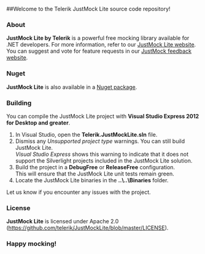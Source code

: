 ##Welcome to the Telerik JustMock Lite source code repository!

### About
**JustMock Lite by Telerik** is a powerful free mocking library available for .NET developers.  For more information, refer to our <a href="http://www.telerik.com/justmock/free-mocking" target="_blank">JustMock Lite website</a>. You can suggest and vote for feature requests in our <a href="http://www.telerik.com/justmock/feedback" target="_blank">JustMock feedback website</a>.

### Nuget
**JustMock Lite** is also available in a <a href="https://www.nuget.org/packages/JustMock/" target="_blank">Nuget package</a>.

### Building

You can compile the JustMock Lite project with **Visual Studio Express 2012 for Desktop and greater**. 

1. In Visual Studio, open the **Telerik.JustMockLite.sln** file.
2. Dismiss any *Unsupported project type* warnings. You can still build JustMock Lite.<br/>*Visual Studio Express* shows this warning to indicate that it does not support the Silverlight projects included in the JustMock Lite solution.
3. Build the project in a **DebugFree** or **ReleaseFree** configuration.<br/>This will ensure that the JustMock Lite unit tests remain green.
4. Locate the JustMock Lite binaries in the **..\\..\\Binaries** folder.

Let us know if you encounter any issues with the project.

### License
**JustMock Lite** is licensed under Apache 2.0 (https://github.com/telerik/JustMockLite/blob/master/LICENSE).

### Happy mocking!
